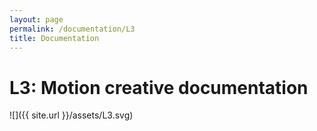 ```yaml
---
layout: page
permalink: /documentation/L3
title: Documentation
---
```


# L3: Motion creative documentation

![]({{ site.url }}/assets/L3.svg)
